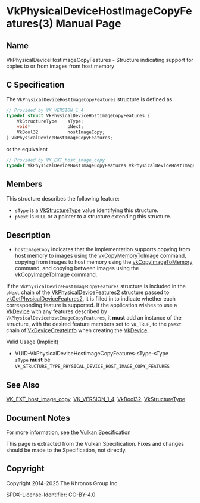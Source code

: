 # VkPhysicalDeviceHostImageCopyFeatures(3) Manual Page

## Name

VkPhysicalDeviceHostImageCopyFeatures - Structure indicating support for copies to or from images from host memory



## [](#_c_specification)C Specification

The `VkPhysicalDeviceHostImageCopyFeatures` structure is defined as:

```c++
// Provided by VK_VERSION_1_4
typedef struct VkPhysicalDeviceHostImageCopyFeatures {
    VkStructureType    sType;
    void*              pNext;
    VkBool32           hostImageCopy;
} VkPhysicalDeviceHostImageCopyFeatures;
```

or the equivalent

```c++
// Provided by VK_EXT_host_image_copy
typedef VkPhysicalDeviceHostImageCopyFeatures VkPhysicalDeviceHostImageCopyFeaturesEXT;
```

## [](#_members)Members

This structure describes the following feature:

- `sType` is a [VkStructureType](https://registry.khronos.org/vulkan/specs/latest/man/html/VkStructureType.html) value identifying this structure.
- `pNext` is `NULL` or a pointer to a structure extending this structure.

## [](#_description)Description

- []()`hostImageCopy` indicates that the implementation supports copying from host memory to images using the [vkCopyMemoryToImage](https://registry.khronos.org/vulkan/specs/latest/man/html/vkCopyMemoryToImage.html) command, copying from images to host memory using the [vkCopyImageToMemory](https://registry.khronos.org/vulkan/specs/latest/man/html/vkCopyImageToMemory.html) command, and copying between images using the [vkCopyImageToImage](https://registry.khronos.org/vulkan/specs/latest/man/html/vkCopyImageToImage.html) command.

If the `VkPhysicalDeviceHostImageCopyFeatures` structure is included in the `pNext` chain of the [VkPhysicalDeviceFeatures2](https://registry.khronos.org/vulkan/specs/latest/man/html/VkPhysicalDeviceFeatures2.html) structure passed to [vkGetPhysicalDeviceFeatures2](https://registry.khronos.org/vulkan/specs/latest/man/html/vkGetPhysicalDeviceFeatures2.html), it is filled in to indicate whether each corresponding feature is supported. If the application wishes to use a [VkDevice](https://registry.khronos.org/vulkan/specs/latest/man/html/VkDevice.html) with any features described by `VkPhysicalDeviceHostImageCopyFeatures`, it **must** add an instance of the structure, with the desired feature members set to `VK_TRUE`, to the `pNext` chain of [VkDeviceCreateInfo](https://registry.khronos.org/vulkan/specs/latest/man/html/VkDeviceCreateInfo.html) when creating the [VkDevice](https://registry.khronos.org/vulkan/specs/latest/man/html/VkDevice.html).

Valid Usage (Implicit)

- [](#VUID-VkPhysicalDeviceHostImageCopyFeatures-sType-sType)VUID-VkPhysicalDeviceHostImageCopyFeatures-sType-sType  
  `sType` **must** be `VK_STRUCTURE_TYPE_PHYSICAL_DEVICE_HOST_IMAGE_COPY_FEATURES`

## [](#_see_also)See Also

[VK\_EXT\_host\_image\_copy](https://registry.khronos.org/vulkan/specs/latest/man/html/VK_EXT_host_image_copy.html), [VK\_VERSION\_1\_4](https://registry.khronos.org/vulkan/specs/latest/man/html/VK_VERSION_1_4.html), [VkBool32](https://registry.khronos.org/vulkan/specs/latest/man/html/VkBool32.html), [VkStructureType](https://registry.khronos.org/vulkan/specs/latest/man/html/VkStructureType.html)

## [](#_document_notes)Document Notes

For more information, see the [Vulkan Specification](https://registry.khronos.org/vulkan/specs/latest/html/vkspec.html#VkPhysicalDeviceHostImageCopyFeatures)

This page is extracted from the Vulkan Specification. Fixes and changes should be made to the Specification, not directly.

## [](#_copyright)Copyright

Copyright 2014-2025 The Khronos Group Inc.

SPDX-License-Identifier: CC-BY-4.0